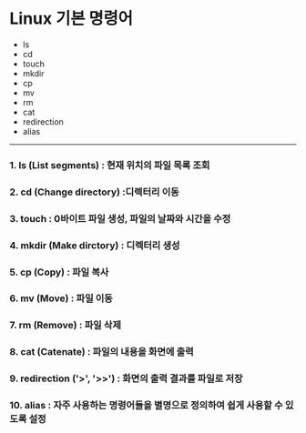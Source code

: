 # Linux 기본 명령어

- ls
- cd
- touch
- mkdir
- cp
- mv
- rm
- cat
- redirection
- alias

------

### **1. ls (List segments) : 현재 위치의 파일 목록 조회**

### **2. cd (Change directory) :디렉터리 이동**

### **3. touch : 0바이트 파일 생성, 파일의 날짜와 시간을 수정**

### **4. mkdir (Make dirctory) : 디렉터리 생성**

### **5. cp (Copy) : 파일 복사**

### **6. mv (Move) : 파일 이동**

### **7. rm (Remove) : 파일 삭제**

### **8. cat (Catenate) : 파일의 내용을 화면에 출력**

### **9. redirection ('>', '>>') : 화면의 출력 결과를 파일로 저장**

### **10. alias : 자주 사용하는 명령어들을 별명으로 정의하여 쉽게 사용할 수 있도록 설정**
